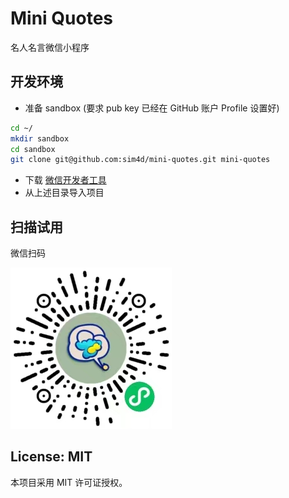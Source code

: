 # Mini Quotes
名人名言微信小程序


## 开发环境
- 准备 sandbox (要求 pub key 已经在 GitHub 账户 Profile 设置好)

```bash
cd ~/
mkdir sandbox
cd sandbox
git clone git@github.com:sim4d/mini-quotes.git mini-quotes
```

- 下载 [微信开发者工具](https://developers.weixin.qq.com/miniprogram/dev/devtools/download.html)
- 从上述目录导入项目

## 扫描试用
微信扫码

![Mini Quotes](./MiniQuotes.jpg)

## License: MIT
本项目采用 MIT 许可证授权。
